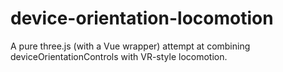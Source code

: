 # device-orientation-locomotion

A pure three.js (with a Vue wrapper) attempt at combining deviceOrientationControls with VR-style locomotion.
